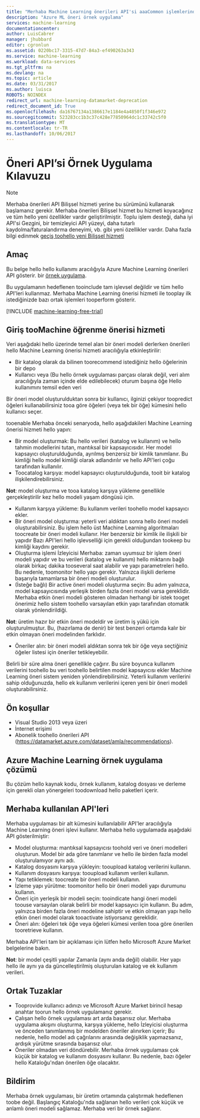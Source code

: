 ```yaml
---
title: "Merhaba Machine Learning önerileri API'si aaaCommon işlemlerinde | Microsoft Docs"
description: "Azure ML öneri örnek uygulama"
services: machine-learning
documentationcenter: 
author: LuisCabrer
manager: jhubbard
editor: cgronlun
ms.assetid: 0220bc17-3315-47d7-84a3-ef490263a343
ms.service: machine-learning
ms.workload: data-services
ms.tgt_pltfrm: na
ms.devlang: na
ms.topic: article
ms.date: 03/31/2017
ms.author: luisca
ROBOTS: NOINDEX
redirect_url: machine-learning-datamarket-deprecation
redirect_document_id: True
ms.openlocfilehash: da16767134a1386617e1184e4a4850f1f346e972
ms.sourcegitcommit: 523283cc1b3c37c428e77850964dc1c33742c5f0
ms.translationtype: MT
ms.contentlocale: tr-TR
ms.lasthandoff: 10/06/2017
---
```

# <a name="recommendations-api-sample-application-walkthrough"></a>Öneri API’si Örnek Uygulama Kılavuzu
> [!NOTE]
> Merhaba önerileri API Bilişsel hizmeti yerine bu sürümünü kullanarak başlamanız gerekir. Merhaba önerileri Bilişsel hizmet bu hizmeti koyacağınız ve tüm hello yeni özellikler vardır geliştirilmiştir. Toplu işlem desteği, daha iyi API'si Gezgini, bir temizleyici API yüzeyi, daha tutarlı kaydolma/faturalandırma deneyimi, vb. gibi yeni özellikler vardır.
> Daha fazla bilgi edinmek [geçiş toohello yeni Bilişsel hizmeti](http://aka.ms/recomigrate)
> 
> 

## <a name="purpose"></a>Amaç
Bu belge hello hello kullanımı aracılığıyla Azure Machine Learning önerileri API gösterir. bir [örnek uygulama](https://code.msdn.microsoft.com/Recommendations-144df403).

Bu uygulamanın hedeflenen tooinclude tam işlevsel değildir ve tüm hello API'leri kullanmaz. Merhaba Machine Learning önerisi hizmeti ile tooplay ilk istediğinizde bazı ortak işlemleri tooperform gösterir. 

[!INCLUDE [machine-learning-free-trial](../../includes/machine-learning-free-trial.md)]

## <a name="introduction-toomachine-learning-recommendation-service"></a>Giriş tooMachine öğrenme önerisi hizmeti
Veri aşağıdaki hello üzerinde temel alan bir öneri modeli derlerken önerileri hello Machine Learning önerisi hizmeti aracılığıyla etkinleştirilir:

* Bir katalog olarak da bilinen toorecommend istediğiniz hello öğelerinin bir depo
* Kullanıcı veya (Bu hello örnek uygulaması parçası olarak değil, veri alım aracılığıyla zaman içinde elde edilebilecek) oturum başına öğe Hello kullanımını temsil eden veri

Bir öneri model oluşturulduktan sonra bir kullanıcı, ilginizi çekiyor toopredict öğeleri kullanabilirsiniz tooa göre öğeleri (veya tek bir öğe) kümesini hello kullanıcı seçer.

tooenable Merhaba önceki senaryoda, hello aşağıdakileri Machine Learning önerisi hizmeti hello yapın:

* Bir model oluşturmak: Bu hello verileri (katalog ve kullanım) ve hello tahmin modellerini tutan, mantıksal bir kapsayıcısıdır. Her model kapsayıcı oluşturulduğunda, ayrılmış benzersiz bir kimlik tanımlanır. Bu kimliği hello model kimliği olarak adlandırılır ve hello API'leri çoğu tarafından kullanılır. 
* Toocatalog karşıya: model kapsayıcı oluşturulduğunda, tooit bir katalog ilişkilendirebilirsiniz.

**Not**: model oluşturma ve tooa katalog karşıya yükleme genellikle gerçekleştirilir kez hello modeli yaşam döngüsü için.

* Kullanım karşıya yükleme: Bu kullanım verileri toohello model kapsayıcı ekler.
* Bir öneri model oluşturma: yeterli veri aldıktan sonra hello öneri modeli oluşturabilirsiniz. Bu işlem hello üst Machine Learning algoritmaları toocreate bir öneri modeli kullanır. Her benzersiz bir kimlik ile ilişkili bir yapıdır Bazı API'leri hello işlevselliği için gerekli olduğundan tookeep bu kimliği kaydını gerekir.
* Oluşturma işlemi İzleyicisi Merhaba: zaman uyumsuz bir işlem öneri modeli yapıdır ve bu verileri (katalog ve kullanım) hello miktarını bağlı olarak birkaç dakika tooseveral saat alabilir ve yapı parametreleri hello. Bu nedenle, toomonitor hello yapı gerekir. Yalnızca ilişkili derleme başarıyla tamamlarsa bir öneri modeli oluşturulur.
* (İsteğe bağlı) Bir active öneri modeli oluşturma seçin: Bu adım yalnızca, model kapsayıcısında yerleşik birden fazla öneri model varsa gereklidir. Merhaba etkin öneri modeli gösteren olmadan herhangi bir istek tooget önerimiz hello sistem toohello varsayılan etkin yapı tarafından otomatik olarak yönlendirildiği. 

**Not**: üretim hazır bir etkin öneri modeldir ve üretim iş yükü için oluşturulmuştur. Bu, (hazırlama de denir) bir test benzeri ortamda kalır bir etkin olmayan öneri modelinden farklıdır.

* Öneriler alın: bir öneri modeli aldıktan sonra tek bir öğe veya seçtiğiniz öğeler listesi için öneriler tetikleyebilir. 

Belirli bir süre alma öneri genellikle çağırır. Bu süre boyunca kullanım verilerini toohello bu veri toohello belirtilen model kapsayıcısı ekler Machine Learning öneri sistem yeniden yönlendirebilirsiniz. Yeterli kullanım verilerini sahip olduğunuzda, hello ek kullanım verilerini içeren yeni bir öneri modeli oluşturabilirsiniz. 

## <a name="prerequisites"></a>Ön koşullar
* Visual Studio 2013 veya üzeri
* İnternet erişimi 
* Abonelik toohello önerileri API (https://datamarket.azure.com/dataset/amla/recommendations).

## <a name="azure-machine-learning-sample-app-solution"></a>Azure Machine Learning örnek uygulama çözümü
Bu çözüm hello kaynak kodu, örnek kullanım, katalog dosyası ve derleme için gerekli olan yönergeleri toodownload hello paketleri içerir.

## <a name="hello-apis-used"></a>Merhaba kullanılan API'leri
Merhaba uygulaması bir alt kümesini kullanılabilir API'ler aracılığıyla Machine Learning öneri işlevi kullanır. Merhaba hello uygulamada aşağıdaki API gösterilmiştir:

* Model oluşturma: mantıksal kapsayıcısı toohold veri ve öneri modelleri oluşturun. Model bir ada göre tanımlanır ve hello ile birden fazla model oluşturulamıyor aynı adı.
* Katalog dosyasını karşıya yükleyin: tooupload katalog verilerini kullanın.
* Kullanım dosyasını karşıya: tooupload kullanım verileri kullanın.
* Yapı tetiklemek: toocreate bir öneri modeli kullanın.
* İzleme yapı yürütme: toomonitor hello bir öneri modeli yapı durumunu kullanın.
* Öneri için yerleşik bir modeli seçin: tooindicate hangi öneri modeli toouse varsayılan olarak belirli bir model kapsayıcı için kullanın. Bu adım, yalnızca birden fazla öneri modeline sahiptir ve etkin olmayan yapı hello etkin öneri model olarak tooactivate istiyorsanız gereklidir.
* Öneri alın: öğeleri tek öğe veya öğeleri kümesi verilen tooa göre önerilen tooretrieve kullanın. 

Merhaba API'leri tam bir açıklaması için lütfen hello Microsoft Azure Market belgelerine bakın. 

**Not**: bir model çeşitli yapılar Zamanla (aynı anda değil) olabilir. Her yapı hello ile aynı ya da güncelleştirilmiş oluşturulan katalog ve ek kullanım verileri.

## <a name="common-pitfalls"></a>Ortak Tuzaklar
* Tooprovide kullanıcı adınızı ve Microsoft Azure Market birincil hesap anahtar toorun hello örnek uygulamanız gerekir.
* Çalışan hello örnek uygulaması art arda başarısız olur. Merhaba uygulama akışını oluşturma, karşıya yükleme, hello İzleyicisi oluşturma ve önceden tanımlanmış bir modelden öneriler alınırken içerir; Bu nedenle, hello model adı çağrılarını arasında değişiklik yapmazsanız, ardışık yürütme sırasında başarısız olur.
* Öneriler olmadan veri döndürebilir. Merhaba örnek uygulaması çok küçük bir katalog ve kullanım dosyasını kullanır. Bu nedenle, bazı öğeler hello Kataloğu'ndan önerilen öğe olacaktır.

## <a name="disclaimer"></a>Bildirim
Merhaba örnek uygulaması, bir üretim ortamında çalıştırmak hedeflenen toobe değil. Başlangıç Kataloğu'nda sağlanan hello verileri çok küçük ve anlamlı öneri modeli sağlamaz. Merhaba veri bir örnek sağlanır. 

